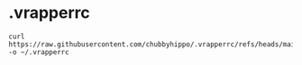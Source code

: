 # .vrapperrc
```shell
curl https://raw.githubusercontent.com/chubbyhippo/.vrapperrc/refs/heads/main/.vrapperrc -o ~/.vrapperrc
```
